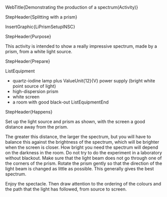 WebTitle{Demonstrating the production of a spectrum(Activity)}

StepHeader{Splitting with a prism}

InsertGraphic{LiPrismSetupINSC}

StepHeader{Purpose}

This activity is intended to show a really impressive spectrum, made by a prism, from a white light source.

StepHeader{Prepare}

ListEquipment
- quartz-iodine lamp plus ValueUnit{12}{V} power supply (bright white point source of light)
- high-dispersion prism
- white screen
- a room with good black-out
ListEquipmentEnd

StepHeader{Happens}

Set up the light source and prism as shown, with the screen a good distance away from the prism.

The greater this distance, the larger the spectrum, but you will have to balance this against the brightness of the spectrum, which will be brighter when the screen is closer. How bright you need the spectrum will depend on the darkness in the room. Do not try to do the experiment in a laboratory without blackout. Make sure that the light beam does not go through one of the corners of the prism. Rotate the prism gently so that the direction of the light beam is changed as little as possible. This generally gives the best spectrum.

Enjoy the spectacle. Then draw attention to the ordering of the colours and the path that the light has followed, from source to screen.

